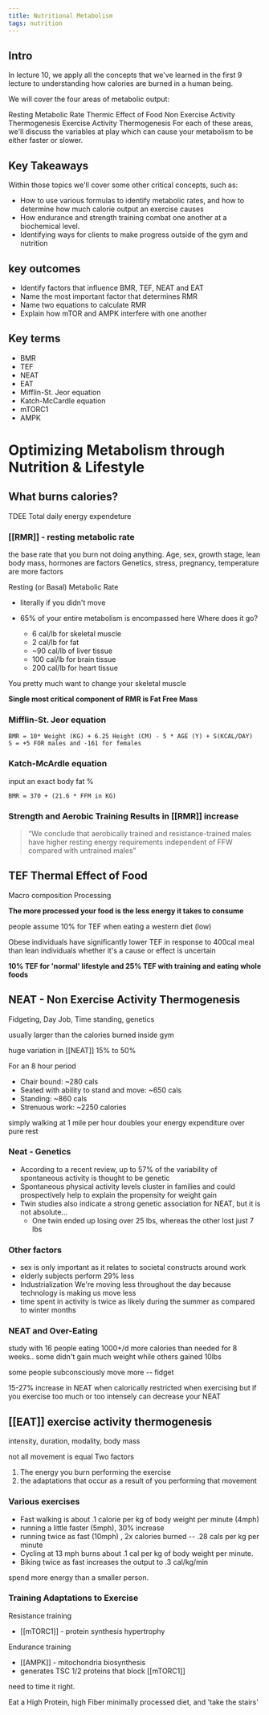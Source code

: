 ```yaml
---
title: Nutritional Metabolism
tags: nutrition
---
```


## Intro
In lecture 10, we apply all the concepts that we've learned in the first 9 lecture to understanding how calories are burned in a human being.

We will cover the four areas of metabolic output:

Resting Metabolic Rate
Thermic Effect of Food
Non Exercise Activity Thermogenesis
Exercise Activity Thermogenesis
For each of these areas, we'll discuss the variables at play which can cause your metabolism to be either faster or slower.

## Key Takeaways
Within those topics we'll cover some other critical concepts, such as:

- How to use various formulas to identify metabolic rates, and how to determine how much calorie output an exercise causes
- How endurance and strength training combat one another at a biochemical level.
- Identifying ways for clients to make progress outside of the gym and nutrition

## key outcomes
- Identify factors that influence BMR, TEF, NEAT and EAT
- Name the most important factor that determines RMR
- Name two equations to calculate RMR
- Explain how mTOR and AMPK interfere with one another


## Key terms
- BMR
- TEF
- NEAT
- EAT
- Mifflin-St. Jeor equation
- Katch-McCardle equation
- mTORC1
- AMPK

# Optimizing Metabolism through Nutrition & Lifestyle

## What burns calories?
TDEE Total daily energy expendeture

### [[RMR]] - resting metabolic rate
  the base rate that you burn not doing anything. Age, sex, growth stage, lean body mass, hormones are factors
  Genetics, stress, pregnancy, temperature are more factors

  Resting (or Basal) Metabolic Rate 
- literally if you didn't move

- 65% of your entire metabolism is encompassed here
Where does it go?
  - 6 cal/lb for skeletal muscle
  - 2 cal/lb for fat
  - ~90 cal/lb of liver tissue
  - 100 cal/lb for brain tissue
  - 200 cal/lb for heart tissue

You pretty much want to change your skeletal muscle

**Single most critical component of RMR is Fat Free Mass**

### Mifflin-St. Jeor equation
```
BMR = 10* Weight (KG) + 6.25 Height (CM) - 5 * AGE (Y) + S(KCAL/DAY)
S = +5 FOR males and -161 for females
```
### Katch-McArdle equation
input an exact body fat %
```
BMR = 370 + (21.6 * FFM in KG)
```

### Strength and Aerobic Training Results in [[RMR]] increase

> “We conclude that aerobically trained and resistance-trained males have higher resting energy requirements independent of FFW compared with untrained males”
## TEF Thermal Effect of Food
 Macro composition
 Processing

 **The more processed your food is the less energy it takes to consume**

people assume 10% for TEF when eating a western diet (low)

Obese individuals have significantly lower TEF in response to 400cal meal than lean individuals
whether it's a cause or effect is uncertain

**10% TEF for 'normal' lifestyle and 25% TEF with training and eating whole foods**

## NEAT - Non Exercise Activity Thermogenesis
Fidgeting, Day Job, Time standing, genetics

usually larger than the calories burned inside gym

huge variation in [[NEAT]] 15% to 50%

 For an 8 hour period

- Chair bound: ~280 cals
- Seated with ability to stand and move: ~650 cals 
- Standing: ~860 cals
- Strenuous work: ~2250 calories

simply walking at 1 mile per hour doubles your energy expenditure over pure rest

### Neat - Genetics

- According to a recent review, up to 57% of the variability of spontaneous activity is thought to be genetic
- Spontaneous physical activity levels cluster in families and could prospectively help to explain the propensity for weight gain
- Twin studies also indicate a strong genetic association for NEAT, but it is not absolute...
  - One twin ended up losing over 25 lbs, whereas the other lost just 7 lbs

### Other factors
- sex is only important as it relates to societal constructs around work
- elderly subjects perform 29% less
- Industrialization
  We're moving less throughout the day because technology is making us move less
- time spent in activity is twice as likely during the summer as compared to winter months

### NEAT and Over-Eating
study with 16 people eating 1000+/d more calories than needed for 8 weeks.. some didn't gain much weight while others gained 10lbs

some people subconsciously move more -- fidget 

15-27% increase in NEAT when calorically restricted when exercising
but if you exercise too much or too intensely can decrease your NEAT

## [[EAT]] exercise activity thermogenesis
intensity, duration, modality, body mass

not all movement is equal
Two factors
1) The energy you burn performing the exercise
2) the adaptations that occur as a result of you performing that movement

### Various exercises
- Fast walking is about .1 calorie per kg of body weight per minute (4mph)
- running a little faster (5mph), 30% increase
- running twice as fast (10mph) , 2x calories burned -- .28 cals per kg per minute
- Cycling at 13 mph burns about .1 cal per kg of body weight per minute.
- Biking twice as fast increases the output to .3 cal/kg/min

spend more energy than a smaller person.

### Training Adaptations to Exercise

Resistance training
- [[mTORC1]] - protein synthesis hypertrophy

Endurance training
- [[AMPK]] - mitochondria biosynthesis
- generates TSC 1/2 proteins that block [[mTORC1]]

need to time it right.


Eat a High Protein, high Fiber minimally processed diet, and 'take the stairs'